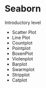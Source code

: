 

# Seaborn

Introductory level

- Scatter Plot
- Line Plot
- Countplot
- Pointplot
- BoxenPlot
- Violenplot
- Barplot
- Swarmplot
- Stripplot
- Catplot
